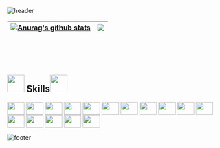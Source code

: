 ![header](https://capsule-render.vercel.app/api?type=waving&color=4f5d95&height=100&section=header&animation=fadeIn)

| <a href="https://github.com/tayllana/github-readme-stats"><img align="center" src="https://github-readme-stats.vercel.app/api?username=tayllana&show_icons=true&include_all_commits=true&theme=dracula&hide_border=true" alt="Anurag's github stats" /></a> | <a href="https://github.com/tayllana/github-readme-stats"><img align="center" src="https://github-readme-stats.vercel.app/api/top-langs/?username=tayllana&layout=compact&theme=dracula&hide_border=true" /></a> |
| ------------- | ------------- |
<br><br><br>
### <h2><img src="https://media2.giphy.com/media/QssGEmpkyEOhBCb7e1/giphy.gif?cid=ecf05e47a0n3gi1bfqntqmob8g9aid1oyj2wr3ds3mg700bl&rid=giphy.gif" width="40" /> Skills<img src="https://media2.giphy.com/media/QssGEmpkyEOhBCb7e1/giphy.gif?cid=ecf05e47a0n3gi1bfqntqmob8g9aid1oyj2wr3ds3mg700bl&rid=giphy.gif" width="40"></h2>
<div>


  <img align="center" height="30" width="40" src="https://cdn.jsdelivr.net/gh/devicons/devicon/icons/php/php-original.svg">
  <img align="center" height="30" width="40" src="https://cdn.jsdelivr.net/gh/devicons/devicon/icons/docker/docker-original.svg">
  <img align="center" height="30" width="40" src="https://cdn.jsdelivr.net/gh/devicons/devicon/icons/java/java-original.svg">
  <img align="center" height="30" width="40" src="https://cdn.jsdelivr.net/gh/devicons/devicon/icons/git/git-original.svg">
  <img align="center" height="30" width="40" src="https://cdn.jsdelivr.net/gh/devicons/devicon/icons/python/python-original.svg">
  <img align="center" height="30" width="40" src="https://cdn.jsdelivr.net/gh/devicons/devicon/icons/npm/npm-original.svg">
  <img align="center" height="30" width="40" src="https://cdn.jsdelivr.net/gh/devicons/devicon/icons/linux/linux-original.svg">
  <img align="center" height="30" width="40" src="https://cdn.jsdelivr.net/gh/devicons/devicon/icons/composer/composer-original.svg">
  <img align="center" height="30" width="40" src="https://cdn.jsdelivr.net/gh/devicons/devicon/icons/postman/postman-original.svg">
  <img align="center" height="30" width="40" src="https://cdn.jsdelivr.net/gh/devicons/devicon/icons/postgresql/postgresql-original.svg">
  <img align="center" height="30" width="40" src="https://cdn.jsdelivr.net/gh/devicons/devicon/icons/tailwindcss/tailwindcss-original.svg">
  <img align="center" height="30" width="40" src="https://cdn.jsdelivr.net/gh/devicons/devicon/icons/bootstrap/bootstrap-original.svg">
  <img align="center" height="30" width="40" src="https://cdn.jsdelivr.net/gh/devicons/devicon/icons/html5/html5-original.svg">
  <img align="center" height="30" width="40" src="https://cdn.jsdelivr.net/gh/devicons/devicon/icons/css3/css3-original.svg">
  <img align="center" height="30" width="40" src="https://cdn.jsdelivr.net/gh/devicons/devicon/icons/jquery/jquery-original.svg">
  <img align="center" height="30" width="40" src="https://cdn.jsdelivr.net/gh/devicons/devicon/icons/javascript/javascript-original.svg">
</div>
	
![footer](https://capsule-render.vercel.app/api?type=waving&color=4f5d95&height=100&section=footer&animation=fadeIn)
